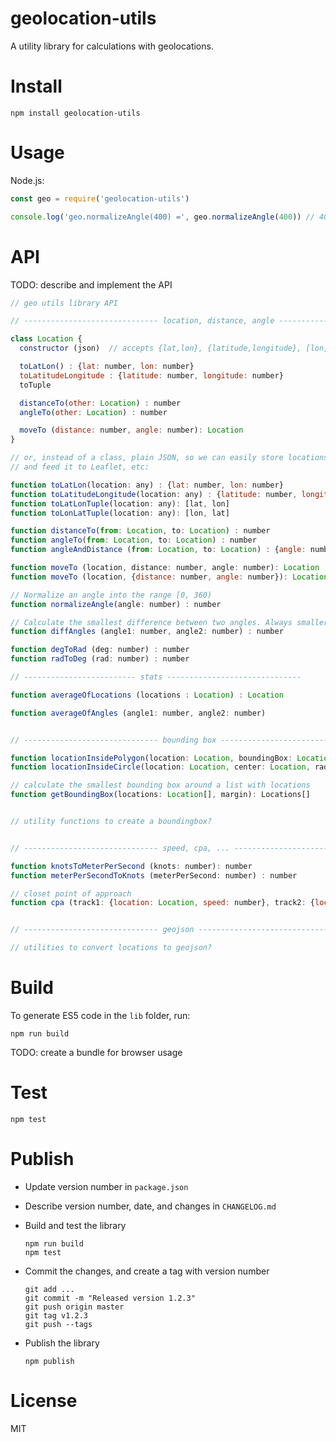 # geolocation-utils

A utility library for calculations with geolocations.

# Install

```
npm install geolocation-utils
```

# Usage

Node.js:

```js
const geo = require('geolocation-utils')

console.log('geo.normalizeAngle(400) =', geo.normalizeAngle(400)) // 40
```

# API

TODO: describe and implement the API

```js
// geo utils library API

// ------------------------------ location, distance, angle ------------------------------

class Location {
  constructor (json)  // accepts {lat,lon}, {latitude,longitude}, [lon, lat]

  toLatLon() : {lat: number, lon: number}
  toLatitudeLongitude : {latitude: number, longitude: number}
  toTuple

  distanceTo(other: Location) : number
  angleTo(other: Location) : number

  moveTo (distance: number, angle: number): Location
}

// or, instead of a class, plain JSON, so we can easily store locations in localStorage 
// and feed it to Leaflet, etc:

function toLatLon(location: any) : {lat: number, lon: number}
function toLatitudeLongitude(location: any) : {latitude: number, longitude: number}
function toLatLonTuple(location: any): [lat, lon]
function toLonLatTuple(location: any): [lon, lat]

function distanceTo(from: Location, to: Location) : number
function angleTo(from: Location, to: Location) : number
function angleAndDistance (from: Location, to: Location) : {angle: number, distance: number}

function moveTo (location, distance: number, angle: number): Location
function moveTo (location, {distance: number, angle: number}): Location

// Normalize an angle into the range [0, 360)
function normalizeAngle(angle: number) : number

// Calculate the smallest difference between two angles. Always smaller or equal to 180 degrees.
function diffAngles (angle1: number, angle2: number) : number 

function degToRad (deg: number) : number
function radToDeg (rad: number) : number

// ------------------------- stats ------------------------------

function averageOfLocations (locations : Location) : Location

function averageOfAngles (angle1: number, angle2: number)


// ------------------------------ bounding box ------------------------------

function locationInsidePolygon(location: Location, boundingBox: Location[]) : boolean
function locationInsideCircle(location: Location, center: Location, radiusInMeter: number) : boolean

// calculate the smallest bounding box around a list with locations
function getBoundingBox(locations: Location[], margin): Locations[]


// utility functions to create a boundingbox?


// ------------------------------ speed, cpa, ... ------------------------------

function knotsToMeterPerSecond (knots: number): number 
function meterPerSecondToKnots (meterPerSecond: number) : number

// closet point of approach
function cpa (track1: {location: Location, speed: number}, track2: {location: Location, speed: number}) : {time: number, distance: number}


// ------------------------------ geojson ------------------------------

// utilities to convert locations to geojson?
```

# Build

To generate ES5 code in the `lib` folder, run:

```
npm run build
```

TODO: create a bundle for browser usage


# Test

```
npm test 
```

# Publish 

- Update version number in `package.json`
- Describe version number, date, and changes in `CHANGELOG.md`
- Build and test the library
  ```
  npm run build
  npm test
  ```

- Commit the changes, and create a tag with version number
  ```
  git add ...
  git commit -m "Released version 1.2.3"
  git push origin master
  git tag v1.2.3
  git push --tags
  ```

- Publish the library
  ```
  npm publish
  ```


# License

MIT
